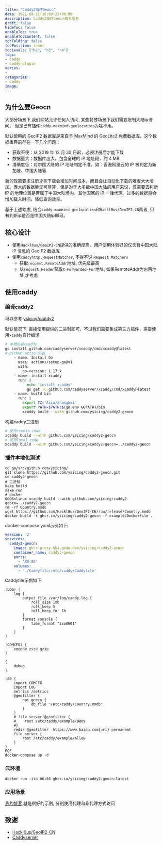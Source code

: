 ```yaml
---
title: "Caddy2插件Geocn"
date: 2021-08-31T16:00:25+08:00
description: Caddy2插件Geocn相关信息
draft: false
hideToc: false
enableToc: true
enableTocContent: false
tocFolding: false
tocPosition: inner
tocLevels: ["h2", "h3", "h4"]
tags:
- caddy
- caddy-plugin
series:
-
categories:
- caddy
image:
---
```


## 为什么要Geocn

大部分场景下,我们网站允许任何人访问, 某些特殊场景下我们需要限制大陆ip访问。
但是已有插件`caddy-maxmind-geolocation`为啥不用。

默认使用的 GeoIP2 数据库是来自于 MaxMind 的 GeoLite2 免费数据库。这个数据库目前存在一下几个问题：

- 获取不便：从 2019 年 12 月 30 日起，必须注册后才能下载
- 数据量大：数据库庞大，包含全球的 IP 地址段，约 4 MB
- 准确度低：对中国大陆的 IP 地址判定不准，如：香港阿里云的 IP 被判定为新加坡、中国大陆等

新的政策要求注册才能下载会增加时间成本，而且会让自动化下载的难度大大增加。庞大的数据量无可厚非，但是对于大多数中国大陆的用户来说，仅需要去判断 IP 的地理位置是否属于中国大陆境内，其他国家的 IP 一律代理。过多的数据量会增加载入时间，降低查询效率。

基于上述考虑, 结合`caddy-maxmind-geolocation`和`Hackl0us/GeoIP2-CN`两者, 只有判断ip是否是中国大陆ip即可。

## 核心设计

- 使用`Hackl0us/GeoIP2-CN`提供的准确度高、用户使用体验好的仅含有中国大陆 IP 信息的 GeoIP2 数据库
- 使用`caddyhttp.RequestMatcher`, 不得不说 `Request Matchers`
    - 获取`request.RemoteAddr`地址, 优先级最高
    - 从`request.Header`获取`X-Forwarded-For`地址, 如果RemoteAddr为内网地址,才考虑

## 使用caddy

### 编译caddy2

可以参考 [ysicing/caddy2](https://github.com/ysicing/dockerfiles/blob/master/caddy2/Dockerfile)

默认情况下, 直接使用提供的二进制即可。不过我们需要集成第三方插件，需要使用`xcaddy`自行编译

```bash
# 本地安装xcaddy
go install github.com/caddyserver/xcaddy/cmd/xcaddy@latest
# github action安装
    - name: Install Go
      uses: actions/setup-go@v1
      with:
        go-version: 1.17.x
    - name: install xcaddy
      run: |
          echo "install xcaddy"
          go get -u github.com/caddyserver/xcaddy/cmd/xcaddy@latest
    - name: build bin
      run: |
        export TZ='Asia/Shanghai'
        export PATH=$PATH:$(go env GOPATH)/bin
        xcaddy build --with github.com/ysicing/caddy2-geocn
```

构建caddy二进制

```bash
# 使用remote code
xcaddy build --with github.com/ysicing/caddy2-geocn
# 使用local code
xcaddy build --with github.com/ysicing/caddy2-geocn=../caddy2-geocn
```

### 插件本地化测试

```
cd go/src/github.com/ysicing/
git clone https://github.com/ysicing/caddy2-geocn.git
cd caddy2-geocn
# 二进制
make build
make run
# docker
GOOS=linux xcaddy build --with github.com/ysicing/caddy2-geocn=../caddy2-geocn
rm -rf Country.mmdb
wget https://github.com/Hackl0us/GeoIP2-CN/raw/release/Country.mmdb
docker build -t ghcr.io/ysicing/caddy2-geocn -f example/Dockerfile .
```

docker-compose.yaml示例如下:

```yaml
version: '2'
services:
  caddy2-geocn:
    image: ghcr-proxy.hk1.godu.dev/ysicing/caddy2-geocn
    container_name: caddy2-geocn
    ports:
      - '80:80'
    volumes:
      - './Caddyfile:/etc/caddy/Caddyfile'
```

Caddyfile示例如下:

```Caddyfile
(LOG) {
    log {
        output file /var/log/caddy.log {
            roll_size 1mb
		    roll_keep 5
		    roll_keep_for 1h
        }
        format console {
            time_format "iso8601"
        }
    }
}

(COMCFG) {
    encode zstd gzip
}

{
    debug
}

:80 {
    import COMCFG
    import LOG
    metrics /metrics
    @geofilter {
        not geocn {
            db_file "/etc/caddy/Country.mmdb"
        }
    }
    # file_server @geofilter {
    #    root /etc/caddy/example/deny
    #}
    redir @geofilter  https://www.baidu.com{uri} permanent
    file_server {
        root /etc/caddy/example/allow
    }
}
EOF 
docker-compose up -d
```

### 云环境

```docker
docker run -itd 80:80 ghcr.io/ysicing/caddy2-geocn:latest
```

### 应用场景

[我的博客](https://ysicing.me) 就是很好的示例, 分别使用代理和非代理方式访问

## 致谢

- [Hackl0us/GeoIP2-CN](https://github.com/Hackl0us/GeoIP2-CN)
- [Caddyserver](https://caddyserver.com/)